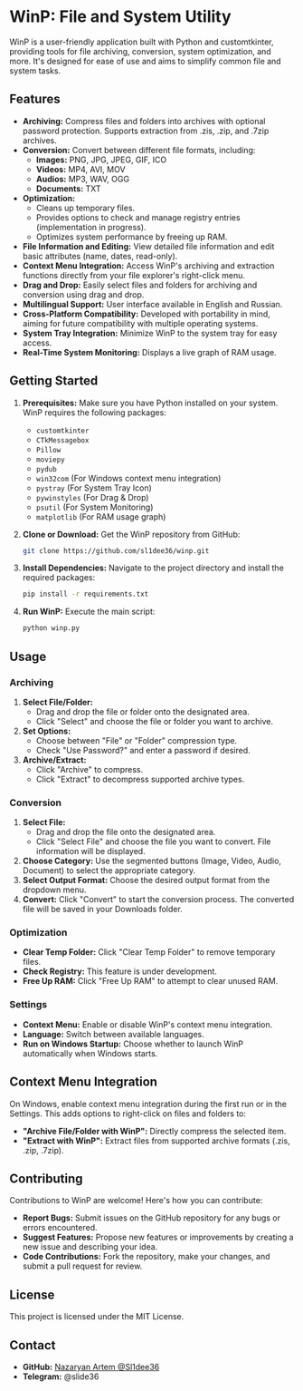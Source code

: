 
# WinP: File and System Utility

WinP is a user-friendly application built with Python and customtkinter, providing tools for file archiving, conversion, system optimization, and more. It's designed for ease of use and aims to simplify common file and system tasks.

## Features

* **Archiving:** Compress files and folders into archives with optional password protection. Supports extraction from .zis, .zip, and .7zip archives.
* **Conversion:** Convert between different file formats, including:
    * **Images:** PNG, JPG, JPEG, GIF, ICO
    * **Videos:** MP4, AVI, MOV
    * **Audios:** MP3, WAV, OGG
    * **Documents:** TXT 
* **Optimization:** 
    * Cleans up temporary files.
    * Provides options to check and manage registry entries (implementation in progress).
    * Optimizes system performance by freeing up RAM.
* **File Information and Editing:** View detailed file information and edit basic attributes (name, dates, read-only).
* **Context Menu Integration:** Access WinP's archiving and extraction functions directly from your file explorer's right-click menu.
* **Drag and Drop:** Easily select files and folders for archiving and conversion using drag and drop. 
* **Multilingual Support:** User interface available in English and Russian.
* **Cross-Platform Compatibility:** Developed with portability in mind, aiming for future compatibility with multiple operating systems.
* **System Tray Integration:** Minimize WinP to the system tray for easy access.
* **Real-Time System Monitoring:**  Displays a live graph of RAM usage.

## Getting Started

1. **Prerequisites:** Make sure you have Python installed on your system. WinP requires the following packages:
    - `customtkinter`
    - `CTkMessagebox`
    - `Pillow`
    - `moviepy`
    - `pydub`
    - `win32com` (For Windows context menu integration)
    - `pystray` (For System Tray Icon)
    - `pywinstyles` (For Drag & Drop)
    - `psutil` (For System Monitoring)
    - `matplotlib` (For RAM usage graph)

2. **Clone or Download:** Get the WinP repository from GitHub:

   ```bash 
   git clone https://github.com/sl1dee36/winp.git 
   ```

3. **Install Dependencies:** Navigate to the project directory and install the required packages:

   ```bash
   pip install -r requirements.txt
   ```

4. **Run WinP:** Execute the main script:

   ```bash
   python winp.py
   ```

## Usage

### Archiving

1. **Select File/Folder:** 
    * Drag and drop the file or folder onto the designated area. 
    * Click "Select" and choose the file or folder you want to archive.
2. **Set Options:** 
    - Choose between "File" or "Folder" compression type.
    - Check "Use Password?" and enter a password if desired.
3. **Archive/Extract:** 
    * Click "Archive" to compress.
    * Click "Extract" to decompress supported archive types.

### Conversion

1. **Select File:**  
    * Drag and drop the file onto the designated area.
    * Click "Select File" and choose the file you want to convert. File information will be displayed.
2. **Choose Category:**  Use the segmented buttons (Image, Video, Audio, Document) to select the appropriate category.
3. **Select Output Format:**  Choose the desired output format from the dropdown menu.
4. **Convert:**  Click "Convert" to start the conversion process. The converted file will be saved in your Downloads folder.

### Optimization

* **Clear Temp Folder:** Click "Clear Temp Folder" to remove temporary files.
* **Check Registry:** This feature is under development.
* **Free Up RAM:** Click "Free Up RAM" to attempt to clear unused RAM.

### Settings

* **Context Menu:** Enable or disable WinP's context menu integration.
* **Language:** Switch between available languages.
* **Run on Windows Startup:** Choose whether to launch WinP automatically when Windows starts.

## Context Menu Integration

On Windows, enable context menu integration during the first run or in the Settings. This adds options to right-click on files and folders to:

* **"Archive File/Folder with WinP":** Directly compress the selected item.
* **"Extract with WinP":**  Extract files from supported archive formats (.zis, .zip, .7zip).

## Contributing

Contributions to WinP are welcome! Here's how you can contribute:

* **Report Bugs:** Submit issues on the GitHub repository for any bugs or errors encountered.
* **Suggest Features:**  Propose new features or improvements by creating a new issue and describing your idea.
* **Code Contributions:** Fork the repository, make your changes, and submit a pull request for review.

## License

This project is licensed under the MIT License.

## Contact

* **GitHub:** [Nazaryan Artem @Sl1dee36](https://github.com/Sl1dee36)
* **Telegram:** @slide36 

